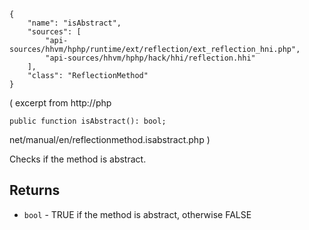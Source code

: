 ``` yamlmeta
{
    "name": "isAbstract",
    "sources": [
        "api-sources/hhvm/hphp/runtime/ext/reflection/ext_reflection_hni.php",
        "api-sources/hhvm/hphp/hack/hhi/reflection.hhi"
    ],
    "class": "ReflectionMethod"
}
```




( excerpt from http://php




``` Hack
public function isAbstract(): bool;
```




net/manual/en/reflectionmethod.isabstract.php
)




Checks if the method is abstract.




## Returns




+ ` bool ` - TRUE if the method is abstract, otherwise FALSE
<!-- HHAPIDOC -->
